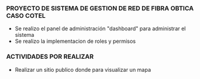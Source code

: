 ### PROYECTO DE SISTEMA DE GESTION DE RED DE FIBRA OBTICA CASO COTEL
- Se realizo el panel de administración "dashboard" para administrar el sistema
- Se realizo la implementacion de roles y permisos




### ACTIVIDADES POR REALIZAR
- Realizar un sitio publico donde para visualizar un mapa